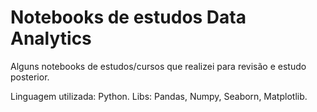 # Notebooks de estudos Data Analytics
Alguns notebooks de estudos/cursos que realizei para revisão e estudo posterior.

Linguagem utilizada: Python.
Libs: Pandas, Numpy, Seaborn, Matplotlib.
